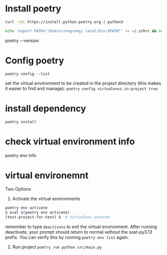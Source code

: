 # Install poetry
```bash
curl -sSL https://install.python-poetry.org | python3 -

echo 'export PATH="/Users/rongrong/.local/bin:$PATH"' >> ~/.zshrc && source ~/.zshrc
```

poetry --version

# Config poetry
```poetry config --list```

set the virtual environment to be created in the project directory (this makes it easier to find and manage):
```poetry config virtualenvs.in-project true```


# install dependency
```poetry install```


# check virtual environment info
poetry env info


# virtual environemnt
Two Options
1. Activate the virtual environments
```bash
poetry env activate
$ eval $(poetry env activate)
(test-project-for-test) $  # Virtualenv entered
```

remember to type ```deactivate``` to exit the virtual environment.
After running deactivate, your prompt should return to normal without the ssat-py3.13 prefix. You can verify this by running ```poetry env list``` again.

2. Run project
```poetry run python src/main.py```